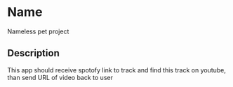 # Name

Nameless pet project

## Description
This app should receive spotofy link to track and find this track on youtube, than send URL of video back to user